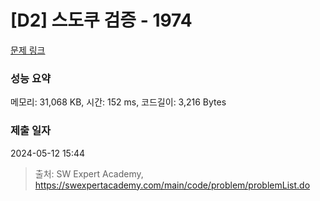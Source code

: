 # [D2] 스도쿠 검증 - 1974 

[문제 링크](https://swexpertacademy.com/main/code/problem/problemDetail.do?contestProbId=AV5Psz16AYEDFAUq) 

### 성능 요약

메모리: 31,068 KB, 시간: 152 ms, 코드길이: 3,216 Bytes

### 제출 일자

2024-05-12 15:44



> 출처: SW Expert Academy, https://swexpertacademy.com/main/code/problem/problemList.do